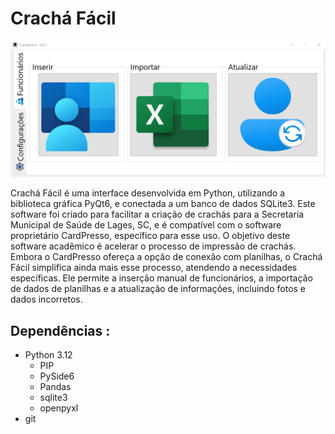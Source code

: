 # Crachá Fácil

![cracha ](Imgs\menu_inicial_funcionarios.png "cracha ") 

Crachá Fácil é uma interface desenvolvida em Python, utilizando a biblioteca gráfica PyQt6, e conectada a um banco de dados SQLite3. Este software foi criado para facilitar a criação de crachás para a Secretaria Municipal de Saúde de Lages, SC, e é compatível com o software proprietário CardPresso, específico para esse uso.
O objetivo deste software acadêmico é acelerar o processo de impressão de crachás. Embora o CardPresso ofereça a opção de conexão com planilhas, o Crachá Fácil simplifica ainda mais esse processo, atendendo a necessidades específicas. Ele permite a inserção manual de funcionários, a importação de dados de planilhas e a atualização de informações, incluindo fotos e dados incorretos.

## Dependências :  
* Python 3.12
    * PIP
    * PySide6
    * Pandas
    * sqlite3
    * openpyxl
* git 

